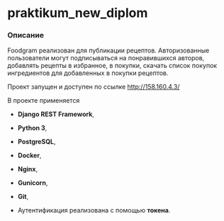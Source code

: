 # praktikum_new_diplom

### <a name="Описание_проекта">Описание</a>
Foodgram реализован для публикации рецептов. Авторизованные пользователи могут 
подписываться на понравившихся авторов, добавлять рецепты в избранное, 
в покупки, скачать список покупок ингредиентов для добавленных в покупки 
рецептов.

Проект запущен и доступен по ссылке http://158.160.4.3/

В проекте применяется 
- **Django REST Framework**, 

- **Python 3**,
- **PostgreSQL**,
- **Docker**, 
- **Nginx**,
- **Gunicorn**,
- **Git**, 
- Аутентификация реализована с помощью **токена**.